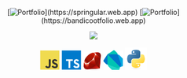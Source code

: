  <div align="center">
 
[![Portfolio](https://img.shields.io/badge/Portfolio_(Full_stack)-0e1111?style=for-the-badge&logo=google&logoColor=white)](https://springular.web.app)
[![Portfolio](https://img.shields.io/badge/Portfolio_(Front_end)-0e1111?style=for-the-badge&logo=google&logoColor=white)](https://bandicootfolio.web.app)

![](https://github-readme-streak-stats.herokuapp.com/?user=josuehoenicka&theme=dark&hide_border=true)
 
<img src="https://raw.githubusercontent.com/devicons/devicon/master/icons/javascript/javascript-original.svg" alt="javascript" width="40" height="40"/>
<img src="https://raw.githubusercontent.com/devicons/devicon/master/icons/typescript/typescript-original.svg" alt="typescript" width="40" height="40"/>
<img src="https://raw.githubusercontent.com/devicons/devicon/master/icons/ruby/ruby-original.svg" alt="ruby" width="37" height="37"/>
<img src="https://raw.githubusercontent.com/devicons/devicon/master/icons/dart/dart-original.svg" alt="python" width="40" height="40"/>
<img src="https://raw.githubusercontent.com/devicons/devicon/master/icons/python/python-original.svg" alt="python" width="45" height="45"/>
    
</div>

 
  
  

  




